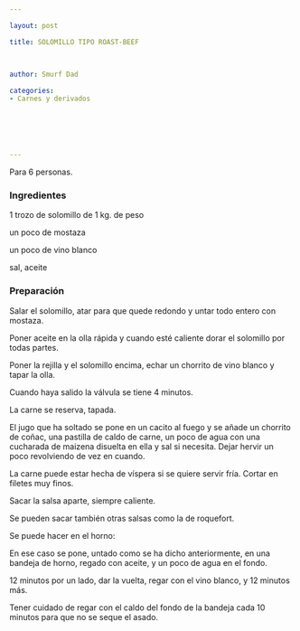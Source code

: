 ```yaml
---

layout: post

title: SOLOMILLO TIPO ROAST-BEEF



author: Smurf Dad

categories:
- Carnes y derivados






---
```


Para 6 personas.

<h3>Ingredientes</h3>

1 trozo de solomillo de 1 kg. de peso

un poco de mostaza

un poco de vino blanco

sal, aceite

<h3>Preparación</h3>

Salar el solomillo, atar para que quede redondo y untar todo entero con mostaza.

Poner aceite en la olla rápida y cuando esté caliente dorar el solomillo por todas partes.

Poner la rejilla y el solomillo encima, echar un chorrito de vino blanco y tapar la olla.

Cuando haya salido la válvula se tiene 4 minutos.

La carne se reserva, tapada.

El jugo que ha soltado se pone en un cacito al fuego y se añade un chorrito de coñac, una pastilla de caldo de carne, un poco de agua con una cucharada de maizena disuelta en ella y sal si necesita. Dejar hervir un poco revolviendo de vez en cuando.

La carne puede estar hecha de víspera si se quiere servir fría. Cortar en filetes muy finos.

Sacar la salsa aparte, siempre caliente.

Se pueden sacar también otras salsas como la de roquefort.

Se puede hacer en el horno:

En ese caso se pone, untado como se ha dicho anteriormente, en una bandeja de horno, regado con aceite, y un poco de agua en el fondo.

12 minutos por un lado, dar la vuelta, regar con el vino blanco, y 12 minutos más.

Tener cuidado de regar con el caldo del fondo de la bandeja cada 10 minutos para que no se seque el asado.

